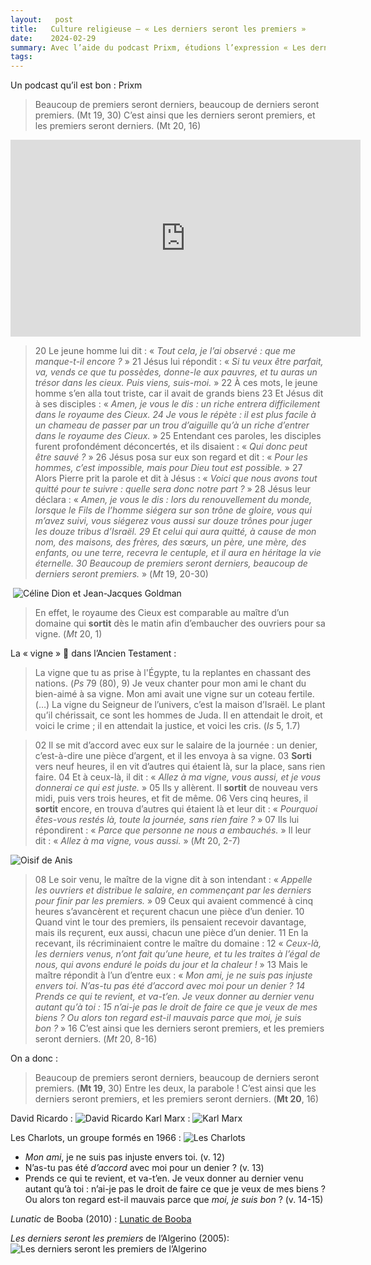 ```yaml
---
layout:   post
title:   Culture religieuse — « Les derniers seront les premiers »
date:    2024-02-29
summary: Avec l’aide du podcast Prixm, étudions l’expression « Les derniers seront les premiers ».
tags: 
---
```


Un podcast qu’il est bon : Prixm

> Beaucoup de premiers seront derniers, beaucoup de derniers seront premiers. (Mt 19, 30)
> C’est ainsi que les derniers seront premiers, et les premiers seront derniers. (Mt 20, 16)

<iframe width="560" height="315" src="https://www.youtube.com/embed/2H553aXlDwY?si=T198qwIVPcuF8uLL" title="Les derniers seront les premiers" frameborder="0" allow="accelerometer; autoplay; clipboard-write; encrypted-media; gyroscope; picture-in-picture; web-share" allowfullscreen></iframe>

> 20 Le jeune homme lui dit : « *Tout cela, je l’ai observé : que me manque-t-il encore ?* »
> 21 Jésus lui répondit : « *Si tu veux être parfait, va, vends ce que tu possèdes, donne-le aux pauvres, et tu auras un trésor dans les cieux. Puis viens, suis-moi.* »
> 22 À ces mots, le jeune homme s’en alla tout triste, car il avait de grands biens
> 23 Et Jésus dit à ses disciples : « *Amen, je vous le dis : un riche entrera difficilement dans le royaume des Cieux. 24 Je vous le répète : il est plus facile à un chameau de passer par un trou d’aiguille qu’à un riche d’entrer dans le royaume des Cieux.* »
> 25 Entendant ces paroles, les disciples furent profondément déconcertés, et ils disaient : « *Qui donc peut être sauvé ?* »
> 26 Jésus posa sur eux son regard et dit : « *Pour les hommes, c’est impossible, mais pour Dieu tout est possible.* »
> 27 Alors Pierre prit la parole et dit à Jésus : « *Voici que nous avons tout quitté pour te suivre : quelle sera donc notre part ?* »
> 28 Jésus leur déclara : « *Amen, je vous le dis : lors du renouvellement du monde, lorsque le Fils de l’homme siégera sur son trône de gloire, vous qui m’avez suivi, vous siégerez vous aussi sur douze trônes pour juger les douze tribus d’Israël. 29 Et celui qui aura quitté, à cause de mon nom, des maisons, des frères, des sœurs, un père, une mère, des enfants, ou une terre, recevra le centuple, et il aura en héritage la vie éternelle. 30 Beaucoup de premiers seront derniers, beaucoup de derniers seront premiers.* » (*Mt* 19, 20-30)

 ![Céline Dion et Jean-Jacques Goldman](https://img-3.journaldesfemmes.fr/EB7uUsy6KWOZ23dOXX29LwOjryg=/1500x/smart/0e0a8d64a9be413d9242978980ee9ef5/ccmcms-jdf/14966095.jpg)


> En effet, le royaume des Cieux est comparable au maître d’un domaine qui **sortit** dès le matin afin d’embaucher des ouvriers pour sa vigne. (*Mt* 20, 1)

La « vigne » 🍇 dans l’Ancien Testament :
> La vigne que tu as prise à l'Égypte, tu la replantes en chassant des nations. (*Ps* 79 (80), 9)
> Je veux chanter pour mon ami le chant du bien-aimé à sa vigne. Mon ami avait une vigne sur un coteau fertile. (…) La vigne du Seigneur de l’univers, c’est la maison d’Israël. Le plant qu’il chérissait, ce sont les hommes de Juda. Il en attendait le droit, et voici le crime ; il en attendait la justice, et voici les cris. (*Is* 5, 1.7)

> 02 Il se mit d’accord avec eux sur le salaire de la journée : un denier, c’est-à-dire une pièce d’argent, et il les envoya à sa vigne.
> 03 **Sorti** vers neuf heures, il en vit d’autres qui étaient là, sur la place, sans rien faire.
> 04 Et à ceux-là, il dit : « *Allez à ma vigne, vous aussi, et je vous donnerai ce qui est juste.* »
> 05 Ils y allèrent. Il **sortit** de nouveau vers midi, puis vers trois heures, et fit de même.
> 06 Vers cinq heures, il **sortit** encore, en trouva d’autres qui étaient là et leur dit : « *Pourquoi êtes-vous restés là, toute la journée, sans rien faire ?* »
> 07 Ils lui répondirent : « *Parce que personne ne nous a embauchés.* » Il leur dit : « *Allez à ma vigne, vous aussi.* » (*Mt* 20, 2-7)

![Oisif de Anis](https://m.media-amazon.com/images/I/81hNPVdJqpL._SS500_.jpg)

> 08 Le soir venu, le maître de la vigne dit à son intendant : « *Appelle les ouvriers et distribue le salaire, en commençant par les derniers pour finir par les premiers.* »
> 09 Ceux qui avaient commencé à cinq heures s’avancèrent et reçurent chacun une pièce d’un denier.
> 10 Quand vint le tour des premiers, ils pensaient recevoir davantage, mais ils reçurent, eux aussi, chacun une pièce d’un denier.
> 11 En la recevant, ils récriminaient contre le maître du domaine : 12 « *Ceux-là, les derniers venus, n’ont fait qu’une heure, et tu les traites à l’égal de nous, qui avons enduré le poids du jour et la chaleur !* »
> 13 Mais le maître répondit à l’un d’entre eux : « *Mon ami, je ne suis pas injuste envers toi. N’as-tu pas été d’accord avec moi pour un denier ? 14 Prends ce qui te revient, et va-t’en. Je veux donner au dernier venu autant qu’à toi : 15 n’ai-je pas le droit de faire ce que je veux de mes biens ? Ou alors ton regard est-il mauvais parce que moi, je suis bon ?* »
> 16 C’est ainsi que les derniers seront premiers, et les premiers seront derniers. (*Mt* 20, 8-16)

On a donc :
> Beaucoup de premiers seront derniers, beaucoup de derniers seront premiers. (**Mt 19**, 30)
Entre les deux, la parabole !
> C’est ainsi que les derniers seront premiers, et les premiers seront derniers. (**Mt 20**, 16)

David Ricardo :
![David Ricardo](https://juifs-celebres.fr/wp-content/uploads/2017/10/817-Ricardo-1200-1.jpg)
Karl Marx :
![Karl Marx](https://pleco-edito-prod-s3fs.s3.eu-west-3.amazonaws.com/s3fs/public/styles/landscape_w1200/public/2019-06/Karl_Marx.jpg?itok=Xzi-gxe6&etok=7fe3556811e435896100b566c7a7fad7)

Les Charlots, un groupe formés en 1966 :
![Les Charlots](https://cdn-s-www.bienpublic.com/images/6196C5CA-AD80-479B-8862-EF3B4259836E/NW_raw/gerard-rinaldi-(a-droite)-avec-les-autres-membres-du-groupe-des-annees-70-les-charlots-afp-1572277547.jpg)

- *Mon ami*, je ne suis pas injuste envers toi. (v. 12)
- N’as-tu pas été *d’accord* avec moi pour un denier ? (v. 13)
- Prends ce qui te revient, et va-t’en. Je veux donner au dernier venu autant qu’à toi : n’ai-je pas le droit de faire ce que je veux de mes biens ? Ou alors ton regard est-il mauvais parce que *moi, je suis bon* ? (v. 14-15)

*Lunatic* de Booba (2010) :
[Lunatic de Booba](https://images.genius.com/47720697a1217007fda828ff12686182.934x926x1.jpg)

*Les derniers seront les premiers* de l’Algerino (2005):
![Les derniers seront les premiers de l’Algerino](https://static.fnac-static.com/multimedia/images_produits/ZoomPE/5/0/0/3298492620005/tsp20130828121533/Les-derniers-seront-les-premiers.jpg)


